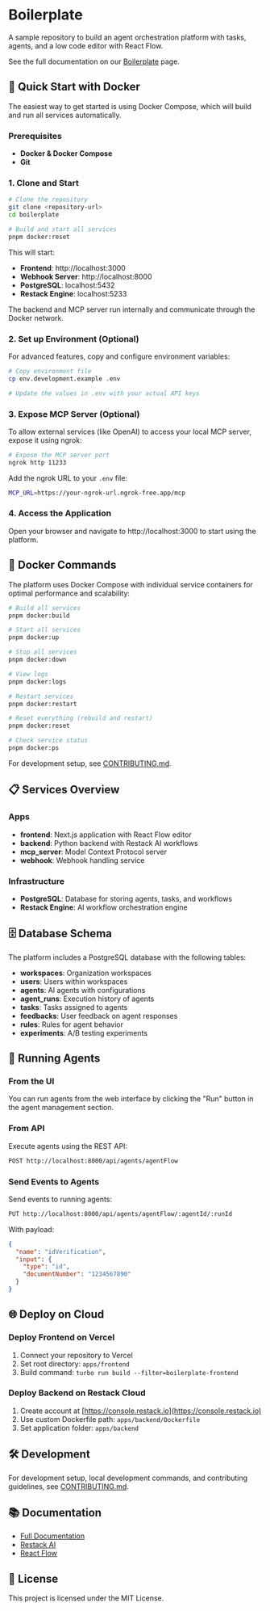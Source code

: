 # Boilerplate

A sample repository to build an agent orchestration platform with tasks, agents, and a low code editor with React Flow.

See the full documentation on our [Boilerplate](https://docs.restack.io/boilerplate/introduction) page.

## 🚀 Quick Start with Docker

The easiest way to get started is using Docker Compose, which will build and run all services automatically.

### Prerequisites

- **Docker & Docker Compose**
- **Git**

### 1. Clone and Start

```bash
# Clone the repository
git clone <repository-url>
cd boilerplate

# Build and start all services
pnpm docker:reset
```

This will start:
- **Frontend**: http://localhost:3000
- **Webhook Server**: http://localhost:8000
- **PostgreSQL**: localhost:5432
- **Restack Engine**: localhost:5233

The backend and MCP server run internally and communicate through the Docker network.

### 2. Set up Environment (Optional)

For advanced features, copy and configure environment variables:

```bash
# Copy environment file
cp env.development.example .env

# Update the values in .env with your actual API keys
```

### 3. Expose MCP Server (Optional)

To allow external services (like OpenAI) to access your local MCP server, expose it using ngrok:

```bash
# Expose the MCP server port
ngrok http 11233
```

Add the ngrok URL to your `.env` file:
```bash
MCP_URL=https://your-ngrok-url.ngrok-free.app/mcp
```

### 4. Access the Application

Open your browser and navigate to http://localhost:3000 to start using the platform.

## 🐳 Docker Commands

The platform uses Docker Compose with individual service containers for optimal performance and scalability:

```bash
# Build all services
pnpm docker:build

# Start all services
pnpm docker:up

# Stop all services  
pnpm docker:down

# View logs
pnpm docker:logs

# Restart services
pnpm docker:restart

# Reset everything (rebuild and restart)
pnpm docker:reset

# Check service status
pnpm docker:ps
```

For development setup, see [CONTRIBUTING.md](./CONTRIBUTING.md).

## 📋 Services Overview

### Apps

- **frontend**: Next.js application with React Flow editor
- **backend**: Python backend with Restack AI workflows  
- **mcp_server**: Model Context Protocol server
- **webhook**: Webhook handling service

### Infrastructure

- **PostgreSQL**: Database for storing agents, tasks, and workflows
- **Restack Engine**: AI workflow orchestration engine

## 🗄️ Database Schema

The platform includes a PostgreSQL database with the following tables:

- **workspaces**: Organization workspaces
- **users**: Users within workspaces  
- **agents**: AI agents with configurations
- **agent_runs**: Execution history of agents
- **tasks**: Tasks assigned to agents
- **feedbacks**: User feedback on agent responses
- **rules**: Rules for agent behavior
- **experiments**: A/B testing experiments

## 🤖 Running Agents

### From the UI

You can run agents from the web interface by clicking the "Run" button in the agent management section.

### From API

Execute agents using the REST API:

```bash
POST http://localhost:8000/api/agents/agentFlow
```

### Send Events to Agents

Send events to running agents:

```bash
PUT http://localhost:8000/api/agents/agentFlow/:agentId/:runId
```

With payload:
```json
{
  "name": "idVerification", 
  "input": {
    "type": "id",
    "documentNumber": "1234567890"
  }
}
```

## 🌐 Deploy on Cloud

### Deploy Frontend on Vercel

1. Connect your repository to Vercel
2. Set root directory: `apps/frontend`
3. Build command: `turbo run build --filter=boilerplate-frontend`

### Deploy Backend on Restack Cloud

1. Create account at [https://console.restack.io](https://console.restack.io)
2. Use custom Dockerfile path: `apps/backend/Dockerfile`
3. Set application folder: `apps/backend`

## 🛠️ Development

For development setup, local development commands, and contributing guidelines, see [CONTRIBUTING.md](./CONTRIBUTING.md).

## 📚 Documentation

- [Full Documentation](https://docs.restack.io/boilerplate/introduction)
- [Restack AI](https://restack.io/)
- [React Flow](https://reactflow.dev/)

## 📄 License

This project is licensed under the MIT License.